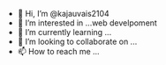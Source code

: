 - 👋 Hi, I’m @kajauvais2104
- 👀 I’m interested in ...web develpoment
- 🌱 I’m currently learning ...
- 💞️ I’m looking to collaborate on ...
- 📫 How to reach me ...

<!---
kajauvais2104/kajauvais2104 is a ✨ special ✨ repository because its `README.md` (this file) appears on your GitHub profile.
You can click the Preview link to take a look at your changes.
--->
